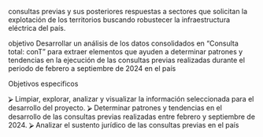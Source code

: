 consultas previas y sus posteriores respuestas a sectores que solicitan la explotación de los 
territorios  buscando  robustecer la infraestructura eléctrica del país. 

objetivo
Desarrollar un análisis de los datos consolidados en “Consulta total: conT” para extraer elementos
que ayuden a determinar patrones y tendencias en la ejecución de las consultas previas realizadas
durante el periodo de febrero a septiembre de 2024 en el país

Objetivos especificos

⮚ Limpiar, explorar, analizar y visualizar la información seleccionada para el desarrollo del
proyecto.
⮚ Determinar patrones y tendencias en el desarrollo de las consultas previas realizadas entre
febrero y septiembre de 2024.
⮚ Analizar el sustento jurídico de las consultas previas en el país
